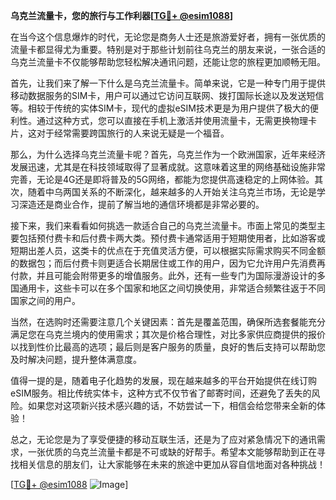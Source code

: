 **乌克兰流量卡，您的旅行与工作利器[[TG💪+ @esim1088](https://t.me/s/esim1088)]**

在当今这个信息爆炸的时代，无论您是商务人士还是旅游爱好者，拥有一张优质的流量卡都显得尤为重要。特别是对于那些计划前往乌克兰的朋友来说，一张合适的乌克兰流量卡不仅能够帮助您轻松解决通讯问题，还能让您的旅程更加顺畅无阻。

首先，让我们来了解一下什么是乌克兰流量卡。简单来说，它是一种专门用于提供移动数据服务的SIM卡，用户可以通过它访问互联网、拨打国际长途以及发送短信等。相较于传统的实体SIM卡，现代的虚拟eSIM技术更是为用户提供了极大的便利性。通过这种方式，您可以直接在手机上激活并使用流量卡，无需更换物理卡片，这对于经常需要跨国旅行的人来说无疑是一个福音。

那么，为什么选择乌克兰流量卡呢？首先，乌克兰作为一个欧洲国家，近年来经济发展迅速，尤其是在科技领域取得了显著成就。这意味着这里的网络基础设施非常完善，无论是4G还是即将普及的5G网络，都能为您提供高速稳定的上网体验。其次，随着中乌两国关系的不断深化，越来越多的人开始关注乌克兰市场，无论是学习深造还是商业合作，提前了解当地的通信环境都是非常必要的。

接下来，我们来看看如何挑选一款适合自己的乌克兰流量卡。市面上常见的类型主要包括预付费卡和后付费卡两大类。预付费卡通常适用于短期使用者，比如游客或短期出差人员，这类卡的优点在于充值灵活方便，可以根据实际需求购买不同金额的数据包；而后付费卡则更适合长期居住或工作的用户，因为它允许用户先消费再付款，并且可能会附带更多的增值服务。此外，还有一些专门为国际漫游设计的多国通用卡，这些卡可以在多个国家和地区之间切换使用，非常适合频繁往返于不同国家之间的用户。

当然，在选购时还需要注意几个关键因素：首先是覆盖范围，确保所选套餐能充分满足您在乌克兰境内的使用需求；其次是价格合理性，对比多家供应商提供的报价以找到性价比最高的选项；最后则是客户服务的质量，良好的售后支持可以帮助您及时解决问题，提升整体满意度。

值得一提的是，随着电子化趋势的发展，现在越来越多的平台开始提供在线订购eSIM服务。相比传统实体卡，这种方式不仅节省了邮寄时间，还避免了丢失的风险。如果您对这项新兴技术感兴趣的话，不妨尝试一下，相信会给您带来全新的体验！

总之，无论您是为了享受便捷的移动互联生活，还是为了应对紧急情况下的通讯需求，一张优质的乌克兰流量卡都是不可或缺的好帮手。希望本文能够帮助到正在寻找相关信息的朋友们，让大家能够在未来的旅途中更加从容自信地面对各种挑战！ 

[[TG💪+ @esim1088](https://t.me/s/esim1088) ![Image](https://i.postimg.cc/4NQfJmqS/Snipaste-2025-05-13-00-14-12.png)]